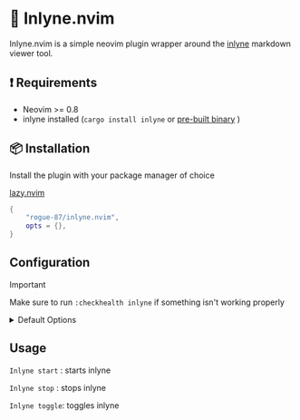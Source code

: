 # 📓 Inlyne.nvim

Inlyne.nvim is a simple neovim plugin wrapper around the [inlyne](https://github.com/Inlyne-Project/inlyne) markdown viewer tool.

## ❗ Requirements

- Neovim >= 0.8
- inlyne installed (`cargo install inlyne` or [pre-built binary](https://github.com/Inlyne-Project/inlyne/releases/tag/v0.5.0) )

## 📦 Installation

Install the plugin with your package manager of choice

[lazy.nvim](https://github.com/folke/lazy.nvim)

```lua
{
    "rogue-87/inlyne.nvim",
    opts = {},
}
```

## Configuration

> [!important]
> Make sure to run `:checkhealth inlyne` if something isn't working properly

<details>
    <summary>Default Options</summary>

```lua
    ---@class Inlyne.Config
    ---@field bin string
    local default_config = {
        bin = "inlyne" -- must be available in PATH
    }
```

</details>

## Usage

`Inlyne start` : starts inlyne

`Inlyne stop` : stops inlyne

`Inlyne toggle`: toggles inlyne
